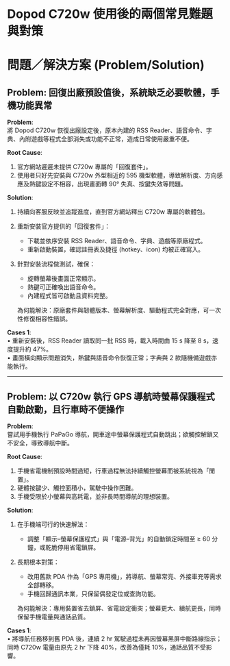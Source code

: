 # Dopod C720w 使用後的兩個常見難題與對策

# 問題／解決方案 (Problem/Solution)

## Problem: 回復出廠預設值後，系統缺乏必要軟體，手機功能異常

**Problem**:  
將 Dopod C720w 恢復出廠設定後，原本內建的 RSS Reader、語音命令、字典、內附遊戲等程式全部消失或功能不正常，造成日常使用嚴重不便。

**Root Cause**:  
1. 官方網站遲遲未提供 C720w 專屬的「回復套件」。  
2. 使用者只好先安裝與 C720w 外型相近的 595 機型軟體，導致解析度、方向感應及熱鍵設定不相容，出現畫面轉 90° 失真、按鍵失效等問題。

**Solution**:  
1. 持續向客服反映並追蹤進度，直到官方網站釋出 C720w 專屬的軟體包。  
2. 重新安裝官方提供的「回復套件」：  
   - 下載並依序安裝 RSS Reader、語音命令、字典、遊戲等原廠程式。  
   - 重新啟動裝置，確認註冊表及捷徑 (hotkey、icon) 均被正確寫入。  
3. 針對安裝流程做測試，確保：  
   - 旋轉螢幕後畫面正常顯示。  
   - 熱鍵可正確喚出語音命令。  
   - 內建程式皆可啟動且資料完整。  

   為何能解決：原廠套件與韌體版本、螢幕解析度、驅動程式完全對應，可一次性修復相容性錯誤。

**Cases 1**:  
• 重新安裝後，RSS Reader 讀取同一批 RSS 時，載入時間由 15 s 降至 8 s，速度提升約 47%。  
• 畫面橫向顯示問題消失，熱鍵與語音命令恢復正常；字典與 2 款隨機備遊戲亦能執行。  

---

## Problem: 以 C720w 執行 GPS 導航時螢幕保護程式自動啟動，且行車時不便操作

**Problem**:  
嘗試用手機執行 PaPaGo 導航，開車途中螢幕保護程式自動跳出；欲觸控解鎖又不安全，導致導航中斷。

**Root Cause**:  
1. 手機省電機制預設時間過短，行車過程無法持續觸控螢幕而被系統視為「閒置」。  
2. 硬體按鍵少、觸控面積小，駕駛中操作困難。  
3. 手機受限於小螢幕與高耗電，並非長時間導航的理想裝置。

**Solution**:  
1. 在手機端可行的快速解法：  
   - 調整「顯示–螢幕保護程式」與「電源–背光」的自動鎖定時間至 ≥ 60 分鐘，或乾脆停用省電鎖屏。  
2. 長期根本對策：  
   - 改用舊款 PDA 作為「GPS 專用機」，將導航、螢幕常亮、外接車充等需求全部轉移。  
   - 手機回歸通訊本業，只保留偶發定位或查詢功能。  

   為何能解決：專用裝置省去鎖屏、省電設定衝突；螢幕更大、續航更長，同時保留手機電量與通話品質。

**Cases 1**:  
• 將導航任務移到舊 PDA 後，連續 2 hr 駕駛過程未再因螢幕黑屏中斷路線指示；同時 C720w 電量由原先 2 hr 下降 40%，改善為僅耗 10%，通話品質不受影響。
